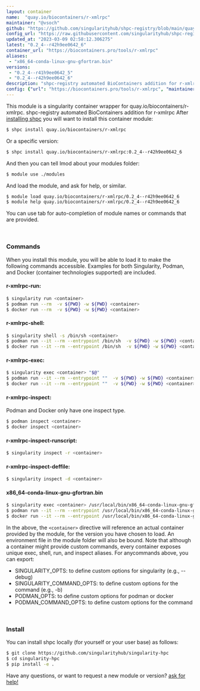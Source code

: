 ```yaml
---
layout: container
name:  "quay.io/biocontainers/r-xmlrpc"
maintainer: "@vsoch"
github: "https://github.com/singularityhub/shpc-registry/blob/main/quay.io/biocontainers/r-xmlrpc/container.yaml"
config_url: "https://raw.githubusercontent.com/singularityhub/shpc-registry/main/quay.io/biocontainers/r-xmlrpc/container.yaml"
updated_at: "2023-03-09 02:58:12.306275"
latest: "0.2_4--r42h9ee0642_6"
container_url: "https://biocontainers.pro/tools/r-xmlrpc"
aliases:
 - "x86_64-conda-linux-gnu-gfortran.bin"
versions:
 - "0.2_4--r41h9ee0642_5"
 - "0.2_4--r42h9ee0642_6"
description: "shpc-registry automated BioContainers addition for r-xmlrpc"
config: {"url": "https://biocontainers.pro/tools/r-xmlrpc", "maintainer": "@vsoch", "description": "shpc-registry automated BioContainers addition for r-xmlrpc", "latest": {"0.2_4--r42h9ee0642_6": "sha256:0a7a24ef9dd26c28cb6dcd7435ad5d0b16e7e52ef74526065a151f155cc00342"}, "tags": {"0.2_4--r41h9ee0642_5": "sha256:188f1c730cfccd39953522ea81c197695839a63d4b884d79b438647a213ba4ca", "0.2_4--r42h9ee0642_6": "sha256:0a7a24ef9dd26c28cb6dcd7435ad5d0b16e7e52ef74526065a151f155cc00342"}, "docker": "quay.io/biocontainers/r-xmlrpc", "aliases": {"x86_64-conda-linux-gnu-gfortran.bin": "/usr/local/bin/x86_64-conda-linux-gnu-gfortran.bin"}}
---
```


This module is a singularity container wrapper for quay.io/biocontainers/r-xmlrpc.
shpc-registry automated BioContainers addition for r-xmlrpc
After [installing shpc](#install) you will want to install this container module:


```bash
$ shpc install quay.io/biocontainers/r-xmlrpc
```

Or a specific version:

```bash
$ shpc install quay.io/biocontainers/r-xmlrpc:0.2_4--r42h9ee0642_6
```

And then you can tell lmod about your modules folder:

```bash
$ module use ./modules
```

And load the module, and ask for help, or similar.

```bash
$ module load quay.io/biocontainers/r-xmlrpc/0.2_4--r42h9ee0642_6
$ module help quay.io/biocontainers/r-xmlrpc/0.2_4--r42h9ee0642_6
```

You can use tab for auto-completion of module names or commands that are provided.

<br>

### Commands

When you install this module, you will be able to load it to make the following commands accessible.
Examples for both Singularity, Podman, and Docker (container technologies supported) are included.

#### r-xmlrpc-run:

```bash
$ singularity run <container>
$ podman run --rm  -v ${PWD} -w ${PWD} <container>
$ docker run --rm  -v ${PWD} -w ${PWD} <container>
```

#### r-xmlrpc-shell:

```bash
$ singularity shell -s /bin/sh <container>
$ podman run --it --rm --entrypoint /bin/sh  -v ${PWD} -w ${PWD} <container>
$ docker run --it --rm --entrypoint /bin/sh  -v ${PWD} -w ${PWD} <container>
```

#### r-xmlrpc-exec:

```bash
$ singularity exec <container> "$@"
$ podman run --it --rm --entrypoint ""  -v ${PWD} -w ${PWD} <container> "$@"
$ docker run --it --rm --entrypoint ""  -v ${PWD} -w ${PWD} <container> "$@"
```

#### r-xmlrpc-inspect:

Podman and Docker only have one inspect type.

```bash
$ podman inspect <container>
$ docker inspect <container>
```

#### r-xmlrpc-inspect-runscript:

```bash
$ singularity inspect -r <container>
```

#### r-xmlrpc-inspect-deffile:

```bash
$ singularity inspect -d <container>
```


#### x86_64-conda-linux-gnu-gfortran.bin

```bash
$ singularity exec <container> /usr/local/bin/x86_64-conda-linux-gnu-gfortran.bin
$ podman run --it --rm --entrypoint /usr/local/bin/x86_64-conda-linux-gnu-gfortran.bin   -v ${PWD} -w ${PWD} <container> -c " $@"
$ docker run --it --rm --entrypoint /usr/local/bin/x86_64-conda-linux-gnu-gfortran.bin   -v ${PWD} -w ${PWD} <container> -c " $@"
```



In the above, the `<container>` directive will reference an actual container provided
by the module, for the version you have chosen to load. An environment file in the
module folder will also be bound. Note that although a container
might provide custom commands, every container exposes unique exec, shell, run, and
inspect aliases. For anycommands above, you can export:

 - SINGULARITY_OPTS: to define custom options for singularity (e.g., --debug)
 - SINGULARITY_COMMAND_OPTS: to define custom options for the command (e.g., -b)
 - PODMAN_OPTS: to define custom options for podman or docker
 - PODMAN_COMMAND_OPTS: to define custom options for the command

<br>

### Install

You can install shpc locally (for yourself or your user base) as follows:

```bash
$ git clone https://github.com/singularityhub/singularity-hpc
$ cd singularity-hpc
$ pip install -e .
```

Have any questions, or want to request a new module or version? [ask for help!](https://github.com/singularityhub/singularity-hpc/issues)